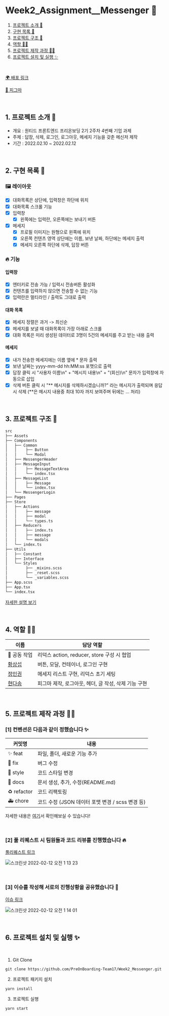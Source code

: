 # Week2_Assignment\_\_Messenger 📱

1. [프로젝트 소개 🚀](#1-프로젝트-소개-)
2. [구현 목록 📍](#2-구현-목록-)
3. [프로젝트 구조 🌲](#3-프로젝트-구조-)
4. [역할 👋🏻](#4-역할-)
5. [프로젝트 제작 과정 ✍🏻](#5-프로젝트-제작-과정-)
6. [프로젝트 설치 및 실행 ✨](#6-프로젝트-설치-및-실행-)

<br/>

[🌍 배포 링크](https://17seoul-messenger.netlify.app/)
<br />

[🎉 피그마](https://www.figma.com/file/gUCGSoZAZ9aqhr0Z7CYqGu/Untitled?node-id=0%3A1)

<br />

## 1. 프로젝트 소개 🚀

- 개요 : 원티드 프론트엔드 프리온보딩 2기 2주차 4번째 기업 과제
- 주제 : 답장, 삭제, 로그인, 로그아웃, 메세지 기능을 갖춘 메신저 제작
- 기간 : 2022.02.10 ~ 2022.02.12

<br />

## 2. 구현 목록 📍

### 🖼 레이아웃

- [x] 대화목록은 상단에, 입력창은 하단에 위치
- [x] 대화목록 스크롤 기능
- [x] 입력창
  - [x] 왼쪽에는 입력란, 오른쪽에는 보내기 버튼
- [x] 메세지
  - [x] 프로필 이미지는 원형으로 왼쪽에 위치
  - [x] 오른쪽 컨텐츠 영역 상단에는 이름, 보낸 날짜, 하단에는 메세지 출력
  - [x] 메세지 오른쪽 하단에 삭제, 답장 버튼

### 🔥 기능

#### 입력창

- [x] 엔터키로 전송 가능 / 입력시 전송버튼 활성화
- [x] 컨텐츠를 입력하지 않으면 전송할 수 없는 기능
- [x] 입력란은 멀티라인 / 출력도 그대로 출력

#### 대화 목록

- [x] 메세지 정렬은 과거 -> 최신순
- [x] 메세지를 보낼 때 대화목록이 가장 아래로 스크롤
- [x] 대화 목록은 미리 생성된 데이터로 3명이 5건의 메세지를 주고 받는 내용 출력

#### 메세지

- [x] 내가 전송한 메세지에는 이름 옆에 * 문자 출력
- [x] 보낸 날짜는 yyyy-mm-dd hh:MM:ss 포맷으로 출력
- [x] 답장 클릭 시 "사용자 이름\n" + "메시지 내용\n" + "(회신)\n" 문자가 입력창에 자동으로 삽입
- [x] 삭제 버튼 클릭 시  "** 메시지를 삭제하시겠습니까?" 라는 메시지가 출력되며 응답시 삭제 (**은 메시지 내용중 최대 10자 까지 보여주며 뒤에는 ... 처리)

<br />

## 3. 프로젝트 구조 🌲

```bash
src
├── Assets
├── Components
│   ├── Common
│   │    ├── Button
│   │    └── Modal
│   ├── MessengerHeader
│   ├── MessageInput
│   │    ├── MessageTextArea
│   │    └── index.tsx
│   ├── MessageList
│   │    ├── Message
│   │    └── index.tsx
│   └── MessengerLogin
├── Pages
├── Store
│   ├── Actions
│   │    ├── message
│   │    ├── modal
│   │    └── types.ts
│   ├── Reducers
│   │    ├── index.ts
│   │    ├── message
│   │    └── modals
│   └── index.ts
├── Utils
│   ├── Constant
│   ├── Interface
│   └── Styles
│        ├── _mixins.scss
│        ├── _reset.scss
│        └── _variables.scss
├── App.scss
├── App.tsx
└── index.tsx
```

[자세한 설명 보기](https://github.com/PreOnBoarding-Team17/Week2_Messenger/issues/1)

<br/>

## 4. 역할 👋🏻

| 이름                                       | 담당 역할                                                     |
| ------------------------------------------ | ------------------------------------------------------------- |
| 🥇 공동 작업 | 리덕스 action, reducer, store 구성 시 협업 |
| [황상섭](https://github.com/sangseophwang) | 버튼, 모달, 컨테이너, 로그인 구현 |
| [정인권](https://github.com/developjik)    | 메세지 리스트 구현, 리덕스 초기 세팅 |
| [현다솜](https://github.com/som-syom)      | 피그마 제작, 로그아웃, 헤더, 글 작성, 삭제 기능 구현 |

<br/>

## 5. 프로젝트 제작 과정 ✍🏻

### [1] 컨벤션은 다음과 같이 정했습니다 ✨

| 커밋명 | 내용 |
| --- | --- |
| ✨ feat | 파일, 폴더, 새로운 기능 추가 |
| 🐛 fix | 버그 수정 |
| 💄 style | 코드 스타일 변경 |
| 📝 docs | 문서 생성, 추가, 수정(README.md) |
| ♻️ refactor | 코드 리팩토링 |
| 🚑️ chore | 코드 수정 (JSON 데이터 포맷 변경 / scss 변경 등) |

자세한 내용은 [여기](https://github.com/PreOnBoarding-Team17/Week2_Messenger/issues/2)서 확인해보실 수 있습니다!

<br/>

### [2] 풀 리퀘스트 시 팀원들과 코드 리뷰를 진행했습니다 🔥

[풀리퀘스트 링크](https://github.com/PreOnBoarding-Team17/Week2_Dashboard/pulls?q=is%3Apr+is%3Aclosed)

![스크린샷 2022-02-12 오전 1 13 23](https://user-images.githubusercontent.com/98322239/153627577-29072bdc-4800-41e8-bdd3-e1d6d2b1480a.png)

<br/>

### [3] 이슈를 작성해 서로의 진행상황을 공유했습니다 👀

[이슈 링크](https://github.com/PreOnBoarding-Team17/Week2_Dashboard/issues)

![스크린샷 2022-02-12 오전 1 14 01](https://user-images.githubusercontent.com/98322239/153627606-fa39c9ff-e6ba-46ce-8d2d-e9539926e5e9.png)

<br/>

## 6. 프로젝트 설치 및 실행 ✨

<br/>

1. Git Clone

```plaintext
git clone https://github.com/PreOnBoarding-Team17/Week2_Messenger.git
```

2. 프로젝트 패키지 설치

```plaintext
yarn install
```

3. 프로젝트 실행

```plaintext
yarn start
```
